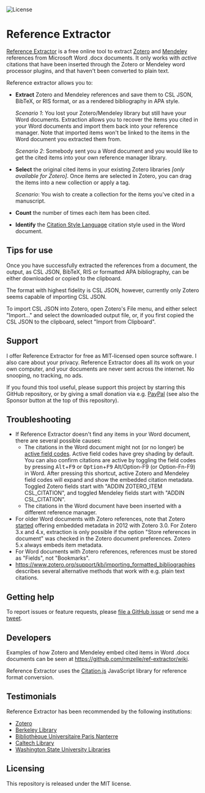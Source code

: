 ![License](https://img.shields.io/github/license/rmzelle/ref-extractor)

# Reference Extractor

[Reference Extractor](https://rintze.zelle.me/ref-extractor/) is a free online tool to extract [Zotero](https://www.zotero.org/) and [Mendeley](https://www.mendeley.com/) references from Microsoft Word .docx documents.
It only works with *active* citations that have been inserted through the Zotero or Mendeley word processor plugins, and that haven't been converted to plain text.

Reference extractor allows you to:

* **Extract** Zotero and Mendeley references and save them to CSL JSON, BibTeX, or RIS format, or as a rendered bibliography in APA style.  
  
  *Scenario 1*: You lost your Zotero/Mendeley library but still have your Word documents.
  Extraction allows you to recover the items you cited in your Word documents and import them back into your reference manager. 
  Note that imported items won't be linked to the items in the Word document you extracted them from.  
  
  *Scenario 2*: Somebody sent you a Word document and you would like to get the cited items into your own reference manager library. 
* **Select** the original cited items in your existing Zotero libraries *[only available for Zotero]*.
  Once items are selected in Zotero, you can drag the items into a new collection or apply a tag.
  
  *Scenario*: You wish to create a collection for the items you've cited in a manuscript.
* **Count** the number of times each item has been cited.
* **Identify** the [Citation Style Language](https://citationstyles.org/) citation style used in the Word document.

## Tips for use

Once you have successfully extracted the references from a document, the output, as CSL JSON, BibTeX, RIS or formatted APA bibliography, can be either downloaded or copied to the clipboard.

The format with highest fidelity is CSL JSON, however, currently only Zotero seems capable of importing CSL JSON.

To import CSL JSON into Zotero, open Zotero's File menu, and either select "Import..." and select the downloaded output file, or, if you first copied the CSL JSON to the clipboard, select "Import from Clipboard".

## Support

I offer Reference Extractor for free as MIT-licensed open source software.
I also care about your privacy.
Reference Extractor does all its work on your own computer, and your documents are never sent across the internet.
No snooping, no tracking, no ads.

If you found this tool useful, please support this project by starring this GitHub repository, or by giving a small donation via e.g. [PayPal](https://www.paypal.me/RintzeZelle/2.50) (see also the Sponsor button at the top of this repository).

## Troubleshooting

* If Reference Extractor doesn't find any items in your Word document, there are several possible causes:
  * The citations in the Word document might not (or no longer) be [active field codes](https://www.zotero.org/support/kb/word_field_codes).
  Active field codes have grey shading by default.
  You can also confirm citations are active by toggling the field codes by pressing <kbd>Alt</kbd>+<kbd>F9</kbd> or <kbd>Option</kbd>+<kbd>F9</kbd> Alt/Option-F9 (or Option-Fn-F9) in Word.
  After pressing this shortcut, active Zotero and Mendeley field codes will expand and show the embedded citation metadata.
  Toggled Zotero fields start with "ADDIN ZOTERO_ITEM CSL_CITATION", and toggled Mendeley fields start with "ADDIN CSL_CITATION".
  * The citations in the Word document have been inserted with a different reference manager.
* For older Word documents with Zotero references, note that Zotero [started](https://github.com/zotero/zotero-word-for-windows-integration/issues/30#issuecomment-285073023) offering embedded metadata in 2012 with Zotero 3.0.
  For Zotero 3.x and 4.x, extraction is only possible if the option "Store references in document" was checked in the Zotero document preferences.
  Zotero 5.x always embeds item metadata.
* For Word documents with Zotero references, references must be stored as "Fields", not "Bookmarks".
* https://www.zotero.org/support/kb/importing_formatted_bibliographies describes several alternative methods that work with e.g. plain text citations.

## Getting help

To report issues or feature requests, please [file a GitHub issue](https://github.com/rmzelle/ref-extractor/issues) or send me a [tweet](https://twitter.com/rintzezelle). 

## Developers

Examples of how Zotero and Mendeley embed cited items in Word .docx documents can be seen at <https://github.com/rmzelle/ref-extractor/wiki>.

Reference Extractor uses the [Citation.js](https://citation.js.org/) JavaScript library for reference format conversion.

## Testimonials

Reference Extractor has been recommended by the following institutions:

* [Zotero](https://twitter.com/zotero/status/1161310683109253121)
* [Berkeley Library](https://update.lib.berkeley.edu/2018/02/07/extracting-references-from-an-already-created-bibliography/)
* [Bibliothèque Universitaire Paris Nanterre](https://twitter.com/BUNanterre/status/953527431838752769)
* [Caltech Library](https://libanswers.caltech.edu/faq/204009)
* [Washington State University Libraries](https://libguides.libraries.wsu.edu/c.php?g=768677&p=5514182)

## Licensing

This repository is released under the MIT license.
